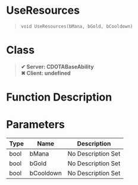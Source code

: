 # UseResources
> `void UseResources(bMana, bGold, bCooldown)`
# Class
> __✔ Server: CDOTABaseAbility__  
> __✖ Client: undefined__  
# Function Description

# Parameters
Type|Name|Description
--|--|--
bool|bMana|No Description Set
bool|bGold|No Description Set
bool|bCooldown|No Description Set
